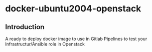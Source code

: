 # docker-ubuntu2004-openstack

## Introduction

A ready to deploy docker image to use in Gitlab Pipelines to test your Infrastructur/Ansible role in Openstack

